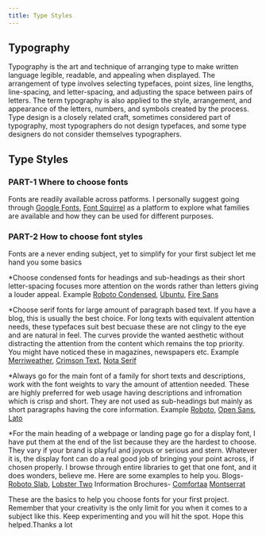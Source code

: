 ```yaml
---
title: Type Styles
---
```



## Typography
Typography is the art and technique of arranging type to make written language legible, readable, and appealing when displayed. The arrangement of type involves selecting typefaces, point sizes, line lengths, line-spacing, and letter-spacing, and adjusting the space between pairs of letters. The term typography is also applied to the style, arrangement, and appearance of the letters, numbers, and symbols created by the process. Type design is a closely related craft, sometimes considered part of typography, most typographers do not design typefaces, and some type designers do not consider themselves typographers. 

## Type Styles

### PART-1 Where to choose fonts
Fonts are readily available across patforms. I personally suggest going through [Google Fonts](https://fonts.google.com/), [Font Squirrel](https://www.fontsquirrel.com/) as a platform to explore what families are available and how they can be used for different purposes.

### PART-2 How to choose font styles
Fonts are a never ending subject, yet to simplify for your first subject let me hand you some basics

*Choose condensed fonts for headings and sub-headings as their short letter-spacing focuses more attention on the words rather than letters giving a louder appeal. Example [Roboto Condensed](https://fonts.google.com/specimen/Roboto+Condensed), [Ubuntu](https://fonts.google.com/specimen/Ubuntu+Condensed), [Fire Sans](https://fonts.google.com/specimen/Fira+Sans+Extra+Condensed)

*Choose serif fonts for large amount of paragraph based text. If you have a blog, this is usually the best choice. For long texts with equivalent attention needs, these typefaces suit best becuase these are not clingy to the eye and are natural in feel. The curves provide the wanted aesthetic without distracting the attention from the content which remains the top priority. You might have noticed these in magazines, newspapers etc. Example [Merriweather](https://fonts.google.com/specimen/Merriweather), [Crimson Text](https://fonts.google.com/specimen/Crimson+Text), [Nota Serif](https://fonts.google.com/specimen/Noto+Serif)

*Always go for the main font of a family for short texts and descriptions, work with the font weights to vary the amount of attention needed. These are highly preferred for web usage having descriptions and infromation which is crisp and short. They are not used as sub-headings but mainly as short paragraphs having the core information. Example [Roboto](https://fonts.google.com/specimen/Roboto), [Open Sans](https://fonts.google.com/specimen/Open+Sans), [Lato](https://fonts.google.com/specimen/Lato)

*For the main heading of a webpage or landing page go for a display font, I have put them at the end of the list because they are the hardest to choose. They vary if your brand is playful and joyous or serious and stern. Whatever it is, the display font can do a real good job of bringing your point across, if chosen properly. I browse through entire libraries to get that one font, and it does wonders, believe me. Here are some examples to help you. Blogs- [Roboto Slab](https://fonts.google.com/specimen/Roboto+Slab), [Lobster Two](https://fonts.google.com/specimen/Lobster+Two) Information Brochures- [Comfortaa](https://fonts.google.com/specimen/Comfortaa) [Montserrat](https://fonts.google.com/specimen/Montserrat)



These are the basics to help you choose fonts for your first project. Remember that your creativity is the only limit for you when it comes to a subject like this. Keep experimenting and you will hit the spot. Hope this helped.Thanks a lot




